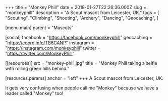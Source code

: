 +++
title = "Monkey Phill"
date = 2018-01-27T22:26:36.000Z
slug = "monkeyphill"
description = "A Scout mascot from Leicester, UK."
tags = [
  "Scouting",
  "Climbing",
  "Shooting",
  "Archery",
  "Dancing",
  "Geocaching",
]

[menu.main]
parent = "Mascots"

[social]
facebook = "https://facebook.com/monkeyphill"
geocaching = "https://coord.info/TB6CANP"
instagram = "https://instagram.com/monkeyphill"
twitter = "https://twitter.com/MonkeyPhill"

[[resources]]
src = "monkey-phill.jpg"
title = "Monkey Phill taking a selfie with rolling green hills behind."

  [resources.params]
  anchor = "left"
+++
A Scout mascot from Leicester, UK.

It gets very confusing when people call me "Monkey" because we have a leader called "Monkey" too!
